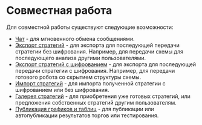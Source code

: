 # Совместная работа

Для совместной работы существуют следующие возможности:

- [Чат](Designer_Chat.md) \- для мгновенного обмена сообщениями.
- [Экспорт стратегий](Designer_Export_strategies.md) \- для экспорта для последующей передачи стратегии без шифрования. Например, для передачи схемы для последующего анализа другими пользователями.
- [Экспорт стратегий с шифрованием](Designer_Encryption.md) \- для экспорта для последующей передачи стратегии с шифрования. Например, для передачи готового робота со скрытием структуры схемы.
- [Импорт стратегий](Designer_Import_strategies.md) \- для импорта полученной стратегии с шифрованием или без шифрования.
- [Галерея стратегий](Designer_Gallery_of_strategies.md) \- для приобретения уже готовых стратегий, или предложения собственных стратегий другим пользователям.
- [Публикация графиков и таблиц](Designer_publish.md) \- для публикации или автопубликации результатов торгов или тестирования.
